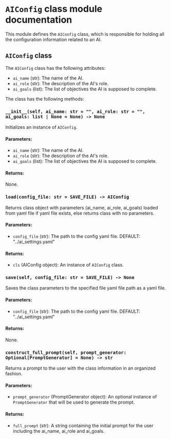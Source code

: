 # `AIConfig` class module documentation

This module defines the `AIConfig` class, which is responsible for holding all the configuration information related to an AI.

## `AIConfig` class

The `AIConfig` class has the following attributes:
- `ai_name` (str): The name of the AI.
- `ai_role` (str): The description of the AI's role.
- `ai_goals` (list): The list of objectives the AI is supposed to complete.

The class has the following methods:

### `__init__(self, ai_name: str = "", ai_role: str = "", ai_goals: list | None = None) -> None`

Initializes an instance of `AIConfig`.

#### Parameters:
- `ai_name` (str): The name of the AI.
- `ai_role` (str): The description of the AI's role.
- `ai_goals` (list): The list of objectives the AI is supposed to complete.

#### Returns:
None.

### `load(config_file: str = SAVE_FILE) -> AIConfig`

Returns class object with parameters (ai_name, ai_role, ai_goals) loaded from yaml file if yaml file exists, else returns class with no parameters.

#### Parameters:
- `config_file` (str): The path to the config yaml file. DEFAULT: "../ai_settings.yaml"

#### Returns:
- `cls` (AIConfig object): An instance of `AIConfig` class.

### `save(self, config_file: str = SAVE_FILE) -> None`

Saves the class parameters to the specified file yaml file path as a yaml file.

#### Parameters:
- `config_file` (str): The path to the config yaml file. DEFAULT: "../ai_settings.yaml"

#### Returns:
None.

### `construct_full_prompt(self, prompt_generator: Optional[PromptGenerator] = None) -> str`

Returns a prompt to the user with the class information in an organized fashion.

#### Parameters:
- `prompt_generator` (PromptGenerator object): An optional instance of `PromptGenerator` that will be used to generate the prompt.

#### Returns:
- `full_prompt` (str): A string containing the initial prompt for the user including the ai_name, ai_role and ai_goals.
